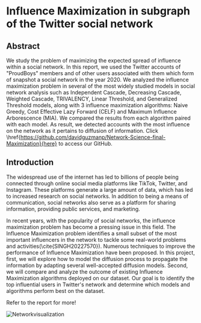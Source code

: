 # Influence Maximization in subgraph of the Twitter social network 

## Abstract
We study the problem of maximizing the expected spread
of influence within a social network.
In this report, we used the  Twitter accounts of "ProudBoys" members and of other users associated with them which form of snapshot a social network in the year 2020. We analyzed the influence maximization problem in several of the most widely studied models in social network analysis such as Independent Cascade, Decreasing Cascade, Weighted Cascade, TRIVALENCY, Linear Threshold, and Generalized Threshold models, along with 3 influence maximization algorithms: Naive Greedy, Cost Effective Lazy Forward (CELF) and Maximum Influence Arborescence (MIA). We compared the results from each algorithm paired with each model. As result, we detected accounts with the most influence on the network as it pertains to diffusion of information. Click \href{https://github.com/davidguzmanp/Network-Science-final-Maximization}{here} to access our GitHub.

## Introduction 

The widespread use of the internet has led to billions of people being connected through online social media platforms like TikTok, Twitter, and Instagram. These platforms generate a large amount of data, which has led to increased research on social networks. In addition to being a means of communication, social networks also serve as a platform for sharing information, providing public services, and marketing.

In recent years, with the popularity of social networks, the influence maximization problem has become a pressing issue in this field. The Influence Maximization problem identifies a small subset of the most important influencers in the network to tackle some real-world problems and activities(\cite{SINGH20227570}). Numerous techniques to improve the performance of Influence Maximization have been proposed. In this project, first, we will explore how to model the diffusion process to propagate the information by adapting several well-accepted diffusion models. Second, we will compare and analyze the outcome of existing Influence Maximization algorithms deployed on our dataset.  Our goal is to identify the top influential users in Twitter's network and determine which models and algorithms perform best on the dataset.

Refer to the report for more!

![Networkvisualization](https://user-images.githubusercontent.com/43582853/208526862-795c44ed-ff94-4a52-a251-dc4749e7a211.svg)
